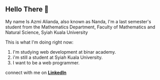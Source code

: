 ## Hello There  👋
My name Is Azmi Alianda, also known as Nanda, I'm a last semester's student from the Mathematics Department, Faculty of Mathematics and Natural Science, Syiah Kuala University

This is what I'm doing right now:
 1. I'm studying web development at binar academy.
 2. i'm still a student at Syiah Kuala University.
 3. I want to be a web programmer.

connect with me on **[LinkedIn]**

[linkedin]:https://www.linkedin.com/in/azmi-alianda-0806ba244/ "Azmi Alianda LinkedIn"


